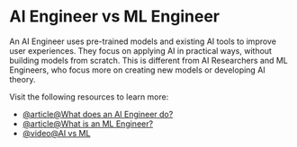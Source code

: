 # AI Engineer vs ML Engineer

An AI Engineer uses pre-trained models and existing AI tools to improve user experiences. They focus on applying AI in practical ways, without building models from scratch. This is different from AI Researchers and ML Engineers, who focus more on creating new models or developing AI theory.

Visit the following resources to learn more:

- [@article@What does an AI Engineer do?](https://www.codecademy.com/resources/blog/what-does-an-ai-engineer-do/)
- [@article@What is an ML Engineer?](https://www.coursera.org/articles/what-is-machine-learning-engineer)
- [@video@AI vs ML](https://www.youtube.com/watch?v=4RixMPF4xis)